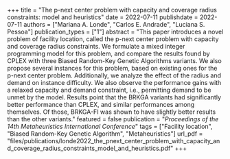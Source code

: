 +++
title = "The p-next center problem with capacity and coverage radius constraints: model and heuristics"
date = 2022-07-11
publishdate = 2022-07-11
authors = ["Mariana A. Londe", "Carlos E. Andrade", "Luciana S. Pessoa"]
publication_types = ["1"]
abstract = "This paper introduces a novel problem of facility location, called the p-next center problem with capacity and coverage radius constraints. We formulate a mixed integer programming model for this problem, and compare the results found by CPLEX with three Biased Random-Key Genetic Algorithms variants. We also propose several instances for this problem, based on existing ones for the p-next center problem.  Additionally, we analyze the effect of the radius and demand on instance difficulty. We also observe the performance gains with a relaxed capacity and demand constraint, i.e., permitting demand to be unmet by the model. Results point that the BRKGA variants had significantly better performance than CPLEX, and similar performances among themselves. Of those, BRKGA-FI was shown to have slightly better results than the other variants."
featured = false
publication = "*Proceedings of the 14th Metaheuristics International Conference*"
tags = ["Facility location", "Biased Random-Key Genetic Algorithm", "Metaheuristics"]
url_pdf = "files/publications/londe2022_the_pnext_center_problem_with_capacity_and_coverage_radius_constraints_model_and_heuristics.pdf"
+++
